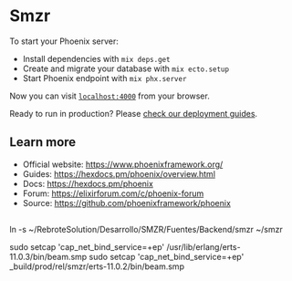 # Smzr

To start your Phoenix server:

  * Install dependencies with `mix deps.get`
  * Create and migrate your database with `mix ecto.setup`
  * Start Phoenix endpoint with `mix phx.server`

Now you can visit [`localhost:4000`](http://localhost:4000) from your browser.

Ready to run in production? Please [check our deployment guides](https://hexdocs.pm/phoenix/deployment.html).

## Learn more

  * Official website: https://www.phoenixframework.org/
  * Guides: https://hexdocs.pm/phoenix/overview.html
  * Docs: https://hexdocs.pm/phoenix
  * Forum: https://elixirforum.com/c/phoenix-forum
  * Source: https://github.com/phoenixframework/phoenix



##
ln -s ~/RebroteSolution/Desarrollo/SMZR/Fuentes/Backend/smzr ~/smzr

sudo setcap 'cap_net_bind_service=+ep'  /usr/lib/erlang/erts-11.0.3/bin/beam.smp 
sudo setcap 'cap_net_bind_service=+ep' _build/prod/rel/smzr/erts-11.0.2/bin/beam.smp
